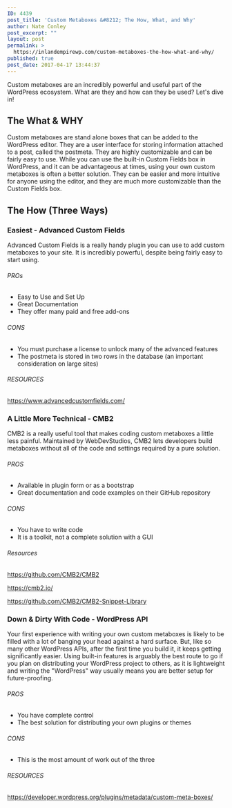 ```yaml
---
ID: 4439
post_title: 'Custom Metaboxes &#8212; The How, What, and Why'
author: Nate Conley
post_excerpt: ""
layout: post
permalink: >
  https://inlandempirewp.com/custom-metaboxes-the-how-what-and-why/
published: true
post_date: 2017-04-17 13:44:37
---
```

Custom metaboxes are an incredibly powerful and useful part of the WordPress ecosystem. What are they and how can they be used? Let's dive in!
<h2>The What &amp; WHY</h2>
Custom metaboxes are stand alone boxes that can be added to the WordPress editor. They are a user interface for storing information attached to a post, called the postmeta. They are highly customizable and can be fairly easy to use. While you can use the built-in Custom Fields box in WordPress, and it can be advantageous at times, using your own custom metaboxes is often a better solution. They can be easier and more intuitive for anyone using the editor, and they are much more customizable than the Custom Fields box.
<h2>The How (Three Ways)</h2>
<h3>Easiest - Advanced Custom Fields</h3>
Advanced Custom Fields is a really handy plugin you can use to add custom metaboxes to your site. It is incredibly powerful, despite being fairly easy to start using.
<h6>PROs</h6>
<ul>
 	<li>Easy to Use and Set Up</li>
 	<li>Great Documentation</li>
 	<li>They offer many paid and free add-ons</li>
</ul>
<h6>CONS</h6>
<ul>
 	<li>You must purchase a license to unlock many of the advanced features</li>
 	<li>The postmeta is stored in two rows in the database (an important consideration on large sites)</li>
</ul>
<h6>RESOURCES</h6>
<a href="https://www.advancedcustomfields.com/">https://www.advancedcustomfields.com/</a>
<h3>A Little More Technical - CMB2</h3>
CMB2 is a really useful tool that makes coding custom metaboxes a little less painful. Maintained by WebDevStudios, CMB2 lets developers build metaboxes without all of the code and settings required by a pure solution.
<h6>PROS</h6>
<ul>
 	<li>Available in plugin form or as a bootstrap</li>
 	<li>Great documentation and code examples on their GitHub repository</li>
</ul>
<h6>CONS</h6>
<ul>
 	<li>You have to write code</li>
 	<li>It is a toolkit, not a complete solution with a GUI</li>
</ul>
<h6>Resources</h6>
<a href="https://github.com/CMB2/CMB2">https://github.com/CMB2/CMB2</a>

<a href="https://cmb2.io/">https://cmb2.io/</a>

<a href="https://github.com/CMB2/CMB2-Snippet-Library">https://github.com/CMB2/CMB2-Snippet-Library</a>
<h3>Down &amp; Dirty With Code - WordPress API</h3>
Your first experience with writing your own custom metaboxes is likely to be filled with a lot of banging your head against a hard surface. But, like so many other WordPress APIs, after the first time you build it, it keeps getting significantly easier. Using built-in features is arguably the best route to go if you plan on distributing your WordPress project to others, as it is lightweight and writing the "WordPress" way usually means you are better setup for future-proofing.
<h6>PROS</h6>
<ul>
 	<li>You have complete control</li>
 	<li>The best solution for distributing your own plugins or themes</li>
</ul>
<h6>CONS</h6>
<ul>
 	<li>This is the most amount of work out of the three</li>
</ul>
<h6>RESOURCES</h6>
<a href="https://developer.wordpress.org/plugins/metadata/custom-meta-boxes/">https://developer.wordpress.org/plugins/metadata/custom-meta-boxes/</a>